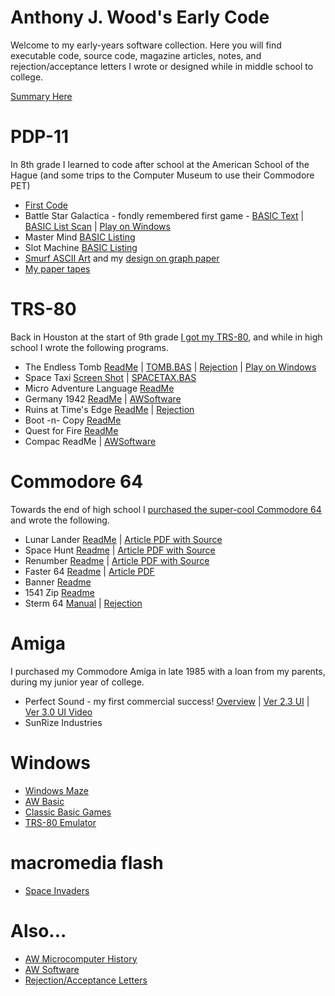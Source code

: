 # Anthony J. Wood's Early Code
Welcome to my early-years software collection.  Here you will find executable code, source code, magazine articles, notes, and rejection/acceptance letters I wrote or designed while in middle school to college. 

[Summary Here](./index.md)

# PDP-11
In 8th grade I learned to code after school at the American School of the Hague (and some trips to the Computer Museum to use their Commodore PET)
   - [First Code](/pdp-11/guess-500.jpg)
   - Battle Star Galactica - fondly remembered first game -  [BASIC Text](./pdp-11/battlestar-galactica.basic.txt) | [BASIC List Scan](./pdp-11/battlestar-galactica.jpg) | [Play on Windows](./windows/basic-classics/ReadMe.txt)
   - Master Mind [BASIC Listing](./pdp-11/mastermind-scan.jpg)
   - Slot Machine [BASIC Listing](./pdp-11/slotmachine.jpg)
   - [Smurf ASCII Art](./pdp-11/make-melvin-draw-smurf-result.jpg) and my [design on graph paper](./pdp-11/make-melvin-draw-smurf-plan.jpg)
   - [My paper tapes](./pdp-11/paper-tapes.jpg)


# TRS-80
Back in Houston at the start of 9th grade [I got my TRS-80](aw-microcomputer-history.md), and while in high school I wrote the following programs.  

   - The Endless Tomb [ReadMe](./TRS-80/tomb/readme.md) | [TOMB.BAS](./TRS-80/tomb/tomb.bas.txt) | [Rejection](./scans/1981-7-20-creative-computing-tomb.jpg) |  [Play on Windows](./windows/basic-classics/classic-basic-games-v1.0.zip)
   - Space Taxi [Screen Shot](./TRS-80/spacetaxi/spacetaxi-screenshot.png) | [SPACETAX.BAS](./TRS-80/spacetaxi/spacetax.basic.txt)
   - Micro Adventure Language [ReadMe](./TRS-80/micro-adventure-language/readme.md)
   - Germany 1942 [ReadMe](./TRS-80/germany-1942/readme.md) | [AWSoftware](./awsoftware/readme.md)
   - Ruins at Time's Edge [ReadMe](./TRS-80/ruins-at-times-edge/readme.md) | [Rejection](./scans/1983-estdate-cload-ruins-at-times-edge.jpg) 
   - Boot -n- Copy [ReadMe](./TRS-80/boot-n-copy/readme.md)
   - Quest for Fire [ReadMe](./TRS-80/quest-for-fire/readme.md)
   - Compac ReadMe | [AWSoftware](./awsoftware/readme.md)
 

# Commodore 64
Towards the end of high school I [purchased the super-cool Commodore 64](./aw-microcomputer-history.md) and wrote the following.

   - Lunar Lander [ReadMe](./C64/lunar-lander/readme.md) | [Article PDF with Source](./C64/lunar-lander/ahoy-april-1984-lunar-lander.pdf)
   - Space Hunt [Readme](./C64/space-hunt/readme.md) | [Article PDF with Source](./C64/space-hunt/space-hunt-ahoy-april-1985.pdf)
   - Renumber [Readme](./C64/renumber/readme.md) |  [Article PDF with Source](./C64/renumber/renumber-ahoy-july-1984.pdf)
   - Faster 64 [Readme](./C64/faster64/) | [Article PDF](./C64/faster64/faster64-ahoy-april-1985.pdf)
   - Banner [Readme](./C64/banner/readme.md)
   - 1541 Zip [Readme](./C64/1541zip/readme.md)
   - Sterm 64 [Manual](./scans/1984-sterm64-instructions.pdf) | [Rejection](./scans/1984-9-7-broderbund-sterm64.jpg)


# Amiga
I purchased my Commodore Amiga in late 1985 with a loan from my parents, during my junior year of college.
   - Perfect Sound - my first commercial success! [Overview](./amiga/perfect-sound/readme.md) | [Ver 2.3 UI](./amiga/perfect-sound/screenshots/ps2.3-ui.png) | [Ver 3.0 UI Video](./amiga/perfect-sound/screenshots/ps3.2-ui-demo.mp4)
   - SunRize Industries 

# Windows
   - [Windows Maze](./windows/amaze/)
   - [AW Basic](./windows/awbasic/)
   - [Classic Basic Games](./windows/basic-classics/ReadMe.txt)
   - [TRS-80 Emulator](./windows/trs-80-emulator/)

# macromedia flash
   - [Space Invaders](./flash/spaceinvaders/)

# Also...
   - [AW Microcomputer History](aw-microcomputer-history.md)
   - [AW Software](./awsoftware/readme.md)
   - [Rejection/Acceptance Letters](./scans/)




